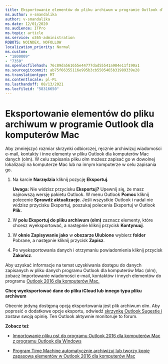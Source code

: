 ```yaml
---
title: Eksportowanie elementów do pliku archiwum w programie Outlook dla komputerów Mac
ms.author: v-smandalika
author: v-smandalika
ms.date: 12/01/2020
ms.audience: ITPro
ms.topic: article
ms.service: o365-administration
ROBOTS: NOINDEX, NOFOLLOW
localization_priority: Normal
ms.custom:
- "1800009"
- "7350"
ms.openlocfilehash: 76c89da561655e44777dad55541a984e11f190a1
ms.sourcegitcommit: ab75f66355116e995b3cb5505465b31989339e28
ms.translationtype: MT
ms.contentlocale: pl-PL
ms.lasthandoff: 08/13/2021
ms.locfileid: "58316650"
---
```

# <a name="export-items-to-an-archive-file-in-outlook-for-mac"></a>Eksportowanie elementów do pliku archiwum w programie Outlook dla komputerów Mac

Aby zmniejszyć rozmiar skrzynki odbiorczej, ręcznie archiwizuj wiadomości e-mail, kontakty i inne elementy w pliku Outlook dla komputerów Mac danych (olm). W celu zapisania pliku olm możesz zapisać go w dowolnej lokalizacji na komputerze Mac lub na innym komputerze w celu zapisania go.

1. Na karcie **Narzędzia** kliknij pozycję **Eksportuj**.

    **Uwaga:** Nie widzisz przycisku **Eksportuj?** Upewnij się, że masz najnowszą wersję pakietu Outlook. W menu Outlook **Pomoc** kliknij polecenie **Sprawdź aktualizacje**. Jeśli wszystkie Outlook i nadal nie widzisz przycisku  Eksportuj, poszukaj  polecenia Eksportuj w Outlook **Plik.**

2. W **polu Eksportuj do pliku archiwum (olm)** zaznacz elementy, które chcesz wyeksportować, a następnie kliknij przycisk **Kontynuuj**.

3. W **oknie Zapisywanie jako** w **obszarze Ulubione** wybierz **folder** Pobrane, a następnie kliknij przycisk **Zapisz**.

4. Po wyeksportowania danych i otrzymaniu powiadomienia kliknij przycisk **Zakończ**.

Aby uzyskać informacje na temat uzyskiwania dostępu do danych zapisanych w pliku danych programu Outlook dla komputerów Mac (olm), zobacz Importowanie wiadomości e-mail, kontaktów i innych elementów do programu [Outlook 2016 dla komputerów Mac.](https://support.microsoft.com/office/import-and-export-outlook-email-contacts-and-calendar-92577192-3881-4502-b79d-c3bbada6c8ef#ID0EAACAAA=macOS)

**Chcę wyeksportować dane do pliku iCloud lub innego typu pliku archiwum**

Obecnie jedyną dostępną opcją eksportowania jest plik archiwum olm. Aby poprosić o dodatkowe opcje eksportu, odwiedź [skrzynkę Outlook Sugestie i](https://outlook.uservoice.com/) zostaw swoją opinię. Ten Outlook aktywnie monitoruje to forum.

**Zobacz też**

- [Importowanie pliku pst do programu Outlook 2016 dla komputerów Mac z programu Outlook dla Windows](https://support.microsoft.com/office/import-a-pst-file-into-outlook-for-mac-from-outlook-for-windows-b4a6a1d6-94bb-4c85-a4fc-a83dc690e18c)

- [Program Time Machine automatycznie archiwizuj lub tworzy kopię zapasową elementów w Outlook 2016 dla komputerów Mac](https://support.microsoft.com/office/automatically-archive-or-back-up-outlook-for-mac-items-441fcce5-2262-4b64-ac8c-fa949df989f5)
